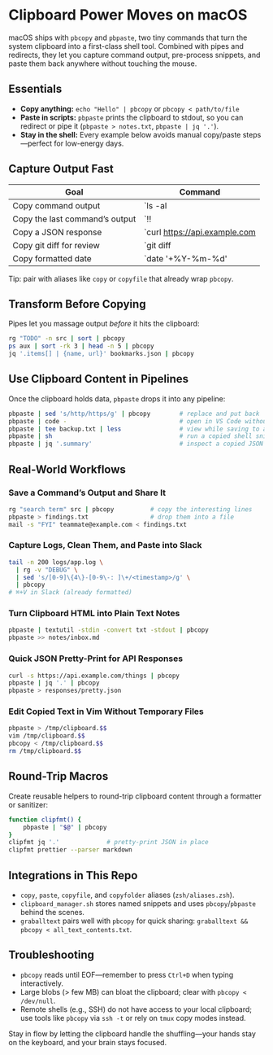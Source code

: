 # Clipboard Power Moves on macOS

macOS ships with `pbcopy` and `pbpaste`, two tiny commands that turn the system clipboard into a first-class shell tool. Combined with pipes and redirects, they let you capture command output, pre-process snippets, and paste them back anywhere without touching the mouse.

## Essentials

- **Copy anything:** `echo "Hello" | pbcopy` or `pbcopy < path/to/file`
- **Paste in scripts:** `pbpaste` prints the clipboard to stdout, so you can redirect or pipe it (`pbpaste > notes.txt`, `pbpaste | jq '.'`).
- **Stay in the shell:** Every example below avoids manual copy/paste steps—perfect for low-energy days.

## Capture Output Fast

| Goal | Command |
| ---- | ------- |
| Copy command output | `ls -al | pbcopy`
| Copy the last command’s output | `!! | pbcopy` (requires the output to still be in history, use with care)
| Copy a JSON response | `curl https://api.example.com | pbcopy`
| Copy git diff for review | `git diff | pbcopy`
| Copy formatted date | `date '+%Y-%m-%d' | pbcopy`

Tip: pair with aliases like `copy` or `copyfile` that already wrap `pbcopy`.

## Transform Before Copying

Pipes let you massage output *before* it hits the clipboard:

```bash
rg "TODO" -n src | sort | pbcopy
ps aux | sort -rk 3 | head -n 5 | pbcopy
jq '.items[] | {name, url}' bookmarks.json | pbcopy
```

## Use Clipboard Content in Pipelines

Once the clipboard holds data, `pbpaste` drops it into any pipeline:

```bash
pbpaste | sed 's/http/https/g' | pbcopy        # replace and put back
pbpaste | code -                               # open in VS Code without a temp file
pbpaste | tee backup.txt | less                # view while saving to a file
pbpaste | sh                                   # run a copied shell snippet (only if you trust it!)
pbpaste | jq '.summary'                        # inspect a copied JSON blob
```

## Real-World Workflows

### Save a Command’s Output and Share It

```bash
rg "search term" src | pbcopy          # copy the interesting lines
pbpaste > findings.txt                 # drop them into a file
mail -s "FYI" teammate@example.com < findings.txt
```

### Capture Logs, Clean Them, and Paste into Slack

```bash
tail -n 200 logs/app.log \
  | rg -v "DEBUG" \
  | sed 's/[0-9]\{4\}-[0-9\-: ]\+/<timestamp>/g' \
  | pbcopy
# ⌘+V in Slack (already formatted)
```

### Turn Clipboard HTML into Plain Text Notes

```bash
pbpaste | textutil -stdin -convert txt -stdout | pbcopy
pbpaste >> notes/inbox.md
```

### Quick JSON Pretty-Print for API Responses

```bash
curl -s https://api.example.com/things | pbcopy
pbpaste | jq '.' | pbcopy
pbpaste > responses/pretty.json
```

### Edit Copied Text in Vim Without Temporary Files

```bash
pbpaste > /tmp/clipboard.$$
vim /tmp/clipboard.$$
pbcopy < /tmp/clipboard.$$
rm /tmp/clipboard.$$
```

## Round-Trip Macros

Create reusable helpers to round-trip clipboard content through a formatter or sanitizer:

```bash
function clipfmt() {
    pbpaste | "$@" | pbcopy
}
clipfmt jq '.'             # pretty-print JSON in place
clipfmt prettier --parser markdown
```

## Integrations in This Repo

- `copy`, `paste`, `copyfile`, and `copyfolder` aliases (`zsh/aliases.zsh`).
- `clipboard_manager.sh` stores named snippets and uses `pbcopy`/`pbpaste` behind the scenes.
- `graballtext` pairs well with `pbcopy` for quick sharing: `graballtext && pbcopy < all_text_contents.txt`.

## Troubleshooting

- `pbcopy` reads until EOF—remember to press `Ctrl+D` when typing interactively.
- Large blobs (> few MB) can bloat the clipboard; clear with `pbcopy < /dev/null`.
- Remote shells (e.g., SSH) do not have access to your local clipboard; use tools like `pbcopy` via `ssh -t` or rely on `tmux` copy modes instead.

Stay in flow by letting the clipboard handle the shuffling—your hands stay on the keyboard, and your brain stays focused.
